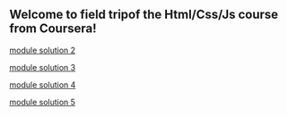 ## Welcome to field tripof the Html/Css/Js course from Coursera!

[module solution 2](https://vladislavcodes.github.io/Html_Css_JS_Coursera/mod_sol2/)

[module solution 3](https://vladislavcodes.github.io/Html_Css_JS_Coursera/mod_sol3/)

[module solution 4](https://vladislavcodes.github.io/Html_Css_JS_Coursera/mod_sol4/)

[module solution 5](https://vladislavcodes.github.io/Html_Css_JS_Coursera/mod_sol5/)
